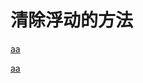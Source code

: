 # 清除浮动的方法

[aa](https://www.cnblogs.com/plsmile/p/11125641.html)

[aa](https://www.cnblogs.com/SallyShan/p/11470549.html)